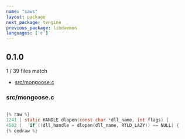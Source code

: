 ```yaml
---
name: "saws"
layout: package
next_package: tengine
previous_package: libdaemon
languages: ['c']
---
```

## 0.1.0
1 / 39 files match

 - [src/mongoose.c](#srcmongoosec)

### src/mongoose.c

```c

{% raw %}
1241 | static HANDLE dlopen(const char *dll_name, int flags) {
4502 |   if ((dll_handle = dlopen(dll_name, RTLD_LAZY)) == NULL) {
{% endraw %}

```